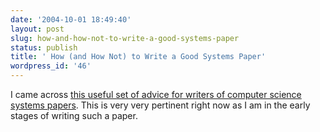 ```yaml
---
date: '2004-10-01 18:49:40'
layout: post
slug: how-and-how-not-to-write-a-good-systems-paper
status: publish
title: ' How (and How Not) to Write a Good Systems Paper'
wordpress_id: '46'
---
```


I came across [this useful set of advice for writers of computer science systems papers](http://www.usenix.org/events/samples/submit/advice.html). This is very very pertinent right now as I am in the early stages of writing such a paper.
